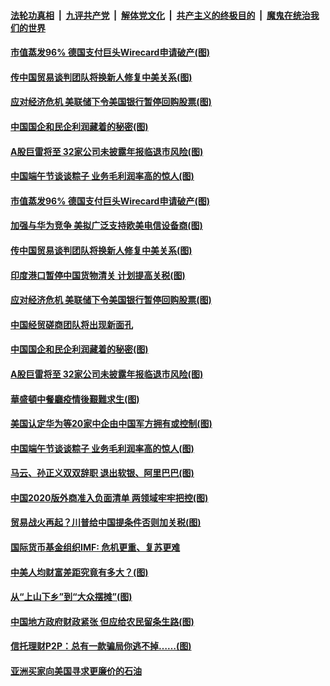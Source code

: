 ####  [法轮功真相](../../../../basic/blob/master/README.md?t=06270802) &nbsp;|&nbsp; [九评共产党](../../../../9ping.md/blob/master/README.md?t=06270802) &nbsp;|&nbsp; [解体党文化](../../../../jtdwh.md/blob/master/README.md?t=06270802)  &nbsp;|&nbsp; [共产主义的终极目的](../../../../gczydzjmd.md/blob/master/README.md?t=06270802) &nbsp;|&nbsp; [魔鬼在统治我们的世界](../../../../mgztzwmdsj.md/blob/master/README.md?t=06270802) 

#### [市值蒸发96% 德国支付巨头Wirecard申请破产(图)](../pages/p5/937805.md?t=06270802) 

#### [传中国贸易谈判团队将换新人修复中美关系(图)](../pages/p5/937793.md?t=06270802) 

#### [应对经济危机 美联储下令美国银行暂停回购股票(图)](../pages/p5/937760.md?t=06270802) 

#### [中国国企和民企利润藏着的秘密(图)](../pages/p5/937711.md?t=06270802) 

#### [A股巨雷将至 32家公司未披露年报临退市风险(图)](../pages/p5/937727.md?t=06270802) 

#### [中国端午节谈谈粽子 业务毛利润率高的惊人(图)](../pages/p5/937695.md?t=06270802) 

#### [市值蒸发96% 德国支付巨头Wirecard申请破产(图)](../pages/p5/937805.md?t=06270802) 

#### [加强与华为竞争 美拟广泛支持欧美电信设备商(图)](../pages/p5/937802.md?t=06270802) 

#### [传中国贸易谈判团队将换新人修复中美关系(图)](../pages/p5/937793.md?t=06270802) 

#### [印度港口暂停中国货物清关 计划提高关税(图)](../pages/p5/937779.md?t=06270802) 

#### [应对经济危机 美联储下令美国银行暂停回购股票(图)](../pages/p5/937760.md?t=06270802) 

#### [中国经贸磋商团队将出现新面孔](../pages/p5/937736.md?t=06270802) 

#### [中国国企和民企利润藏着的秘密(图)](../pages/p5/937711.md?t=06270802) 

#### [A股巨雷将至 32家公司未披露年报临退市风险(图)](../pages/p5/937727.md?t=06270802) 

#### [華盛頓中餐廳疫情後艱難求生(图)](../pages/p5/937726.md?t=06270802) 

#### [美国认定华为等20家中企由中国军方拥有或控制(图)](../pages/p5/937724.md?t=06270802) 

#### [中国端午节谈谈粽子 业务毛利润率高的惊人(图)](../pages/p5/937695.md?t=06270802) 

#### [马云、孙正义双双辞职 退出软银、阿里巴巴(图)](../pages/p5/937690.md?t=06270802) 

#### [中国2020版外商准入负面清单 两领域牢牢把控(图)](../pages/p5/937687.md?t=06270802) 

#### [贸易战火再起？川普给中国提条件否则加关税(图)](../pages/p5/937682.md?t=06270802) 

#### [国际货币基金组织IMF: 危机更重、复苏更难](../pages/p5/937676.md?t=06270802) 

#### [中美人均财富差距究竟有多大？(图)](../pages/p5/937633.md?t=06270802) 

#### [从“上山下乡”到“大众摆摊”(图)](../pages/p5/937620.md?t=06270802) 

#### [中国地方政府财政紧张 但应给农民留条生路(图)](../pages/p5/937593.md?t=06270802) 

#### [信托理财P2P：总有一款骗局你逃不掉……(图)](../pages/p5/937618.md?t=06270802) 

#### [亚洲买家向美国寻求更廉价的石油](../pages/p5/937608.md?t=06270802) 

